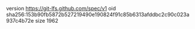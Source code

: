 version https://git-lfs.github.com/spec/v1
oid sha256:153b90fb5872b527219490e190824f91c85b6313afddbc2c90c023a937c4b72e
size 1962
